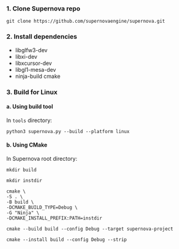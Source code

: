 ### 1. Clone Supernova repo

```git clone https://github.com/supernovaengine/supernova.git```

### 2. Install dependencies

* libglfw3-dev
* libxi-dev
* libxcursor-dev
* libgl1-mesa-dev
* ninja-build cmake

### 3. Build for Linux
#### a. Using build tool

In ```tools``` directory:

```
python3 supernova.py --build --platform linux
```

#### b. Using CMake

In Supernova root directory:

```
mkdir build
```
```
mkdir instdir
```
```
cmake \
-S . \
-B build \
-DCMAKE_BUILD_TYPE=Debug \
-G "Ninja" \
-DCMAKE_INSTALL_PREFIX:PATH=instdir
```
```
cmake --build build --config Debug --target supernova-project
```
```
cmake --install build --config Debug --strip
```